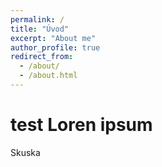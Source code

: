 ```yaml
---
permalink: /
title: "Úvod"
excerpt: "About me"
author_profile: true
redirect_from: 
  - /about/
  - /about.html
---
```

test
Loren ipsum
====== 
Skuska

